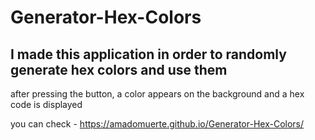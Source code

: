 # Generator-Hex-Colors
## I made this application in order to randomly generate hex colors and use them 

after pressing the button, a color appears on the background and a hex code is displayed

you can check - https://amadomuerte.github.io/Generator-Hex-Colors/
